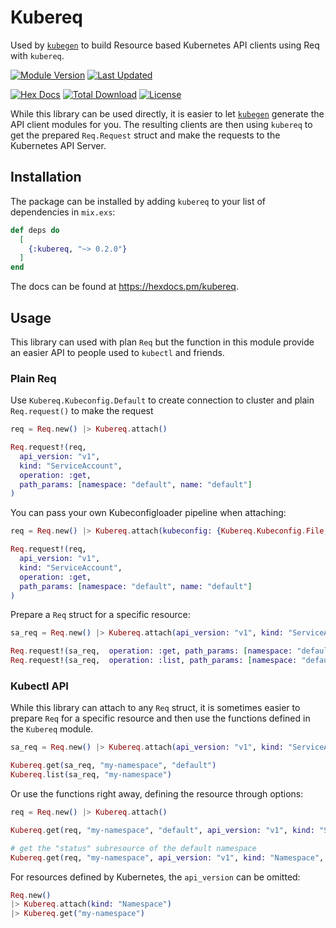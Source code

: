 # Kubereq

Used by [`kubegen`](https://github.com/mruoss/kubegen) to build Resource based
Kubernetes API clients using Req with `kubereq`.

[![Module Version](https://img.shields.io/hexpm/v/kubereq.svg)](https://hex.pm/packages/kubereq)
[![Last Updated](https://img.shields.io/github/last-commit/mruoss/kubereq.svg)](https://github.com/mruoss/kubereq/commits/main)

[![Hex Docs](https://img.shields.io/badge/hex-docs-lightgreen.svg)](https://hexdocs.pm/kubereq/)
[![Total Download](https://img.shields.io/hexpm/dt/kubereq.svg)](https://hex.pm/packages/kubereq)
[![License](https://img.shields.io/hexpm/l/kubereq.svg)](https://github.com/mruoss/kubereq/blob/main/LICENSE.md)

While this library can be used directly, it is easier to let
[`kubegen`](https://github.com/mruoss/kubegen) generate the API client modules
for you. The resulting clients are then using `kubereq` to get the prepared
`Req.Request` struct and make the requests to the Kubernetes API Server.

## Installation

The package can be installed by adding `kubereq` to your list of dependencies in
`mix.exs`:

```elixir
def deps do
  [
    {:kubereq, "~> 0.2.0"}
  ]
end
```

The docs can be found at <https://hexdocs.pm/kubereq>.

## Usage

This library can used with plan `Req` but the function in this module
provide an easier API to people used to `kubectl` and friends.

### Plain Req

Use `Kubereq.Kubeconfig.Default` to create connection to cluster and
plain `Req.request()` to make the request

```ex
req = Req.new() |> Kubereq.attach()

Req.request!(req,
  api_version: "v1",
  kind: "ServiceAccount",
  operation: :get,
  path_params: [namespace: "default", name: "default"]
)
```

You can pass your own Kubeconfigloader pipeline when attaching:

```ex
req = Req.new() |> Kubereq.attach(kubeconfig: {Kubereq.Kubeconfig.File, path: "/path/to/kubeconfig.yaml"})

Req.request!(req,
  api_version: "v1",
  kind: "ServiceAccount",
  operation: :get,
  path_params: [namespace: "default", name: "default"]
)
```

Prepare a `Req` struct for a specific resource:

```ex
sa_req = Req.new() |> Kubereq.attach(api_version: "v1", kind: "ServiceAccount")

Req.request!(sa_req,  operation: :get, path_params: [namespace: "default", name: "default"])
Req.request!(sa_req,  operation: :list, path_params: [namespace: "default"])
```

### Kubectl API

While this library can attach to any `Req` struct, it is sometimes easier
to prepare `Req` for a specific resource and then use the functions
defined in the `Kubereq` module.

```ex
sa_req = Req.new() |> Kubereq.attach(api_version: "v1", kind: "ServiceAccount")

Kubereq.get(sa_req, "my-namespace", "default")
Kubereq.list(sa_req, "my-namespace")
```

Or use the functions right away, defining the resource through options:

```ex
req = Req.new() |> Kubereq.attach()

Kubereq.get(req, "my-namespace", "default", api_version: "v1", kind: "ServiceAccount")

# get the "status" subresource of the default namespace
Kubereq.get(req, "my-namespace", api_version: "v1", kind: "Namespace", subresource: "status")
```

For resources defined by Kubernetes, the `api_version` can be omitted:

```ex
Req.new()
|> Kubereq.attach(kind: "Namespace")
|> Kubereq.get("my-namespace")
```
